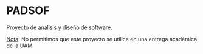 PADSOF
======

Proyecto de análisis y diseño de software.

<u>Nota</u>:
No permitimos que este proyecto se utilice en una entrega académica de la UAM.
